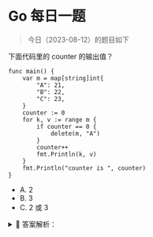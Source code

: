 # Go 每日一题

> 今日（2023-08-12）的题目如下

下面代码里的 counter 的输出值？

```golang
func main() {
	var m = map[string]int{
		"A": 21,
		"B": 22,
		"C": 23,
	}
	counter := 0
	for k, v := range m {
		if counter == 0 {
			delete(m, "A")
		}
		counter++
		fmt.Println(k, v)
	}
	fmt.Println("counter is ", counter)
}
```

- A. 2
- B. 3
- C. 2 或 3



<details>
<summary style="cursor: pointer">🔑 答案解析：</summary>
<div>

参考答案及解析：C。

for range map 是无序的，如果第一次循环到 A，则输出 3；否则输出 2。

---

### 12 楼

range map 未指定遍历次数 [https://cloud.tencent.com/developer/article/1876243](https://cloud.tencent.com/developer/article/1876243)

</div>
</details>

